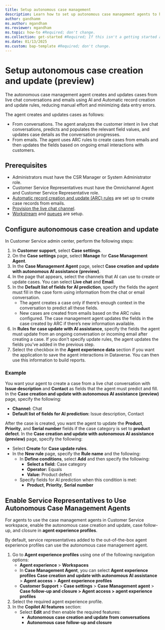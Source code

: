 ```yaml
---
title: Setup autonomous case management
description: Learn how to set up autonomous case management agents to help customer support teams efficiently handle case management tasks.
author: gandhamm
ms.author: mgandham
ms.reviewer: mgandham
ms.topic: how-to #Required; don't change.
ms.collection: get-started #Required; If this isn't a getting started article, don't remove the attribute, but leave the value blank. The values for this attribute will be updated over time.
ms.date: 01/13/2025
ms.custom: bap-template #Required; don't change.
---
```



# Setup autonomous case creation and update (preview)

The autonomous case management agent creates and updates cases from live chat conversations and emails using AI and Automatic record creation and update rules, reducing manual effort and minimizing data entry errors.

The agent creates and updates cases as follows:

- From conversations. The agent analyzes the customer intent in live chat conversations, predicts and populates the relevant field values, and updates case details as the conversation progresses.
- From emails. The agent uses ARC rules to create cases from emails and then updates the fields based on ongoing email interactions with customers.

## Prerequisites

- Administrators must have the CSR Manager or System Administrator role.
- Customer Service Representatives must have the Omnichannel Agent and Customer Service Representative role.
- [Automatic record creation and update (ARC) rules](../administer/set-up-rules-to-automatically-create-or-update-records) are set up to create case records from emails.
- [Provision the live chat channel](../implement/provision-channels.md). 
- [Workstream](../administer/create-workstreams.md) and [queues](../administer/queues-omnichannel.md) are setup.


## Configure autonomous case creation and update

In Customer Service admin center, perform the following steps:

1. In **Customer support**, select **Case settings**.
2. On the **Case settings** page, select **Manage** for **Case Management Agent**.
3. In the **Case Management Agent** page, select **Case creation and update with autonomous AI assistance (preview)**.
4. In the page that appears, select the channels that AI can use to create or update cases. You can select **Live chat** and **Email**.
5. In the **Default list of fields for AI prediction**, specify the fields the agent must fill in the case form using information from the chat or email conversation.  
   - The agent creates a case only if there’s enough context in the conversation to predict all these fields.  
   - New cases are created from emails based on the ARC rules configured. The case management agent updates the fields in the case created by ARC if there’s new information available.
6. In **Rules for case update with AI assistance**, specify the fields the agent must update from an ongoing conversation or incoming email after creating a case. If you don't specify update rules, the agent updates the fields you’ve added in the previous step.
7. Select the checkbox in the **Agent experience data** section if you want the application to save the agent interactions in Dataverse. You can then use this information to build reports.

### Example 

You want your agent to create a case from a live chat conversation with **Issue description** and **Contact** as fields that the agent must predict and fill. In the **Case creation and update with autonomous AI assistance (preview)** page, specify the following: 
- **Channel:** Chat  
- **Default list of fields for AI prediction:** Issue description, Contact  

After the case is created, you want the agent to update the **Product**, **Priority**, and **Serial number** fields if the case category is set to **product defect**.  In the **Case creation and update with autonomous AI assistance (preview)** page, specify the following: 
- Select **Create** for **Case update rules**. 
- In the **New rule** page, specify the **Rule name** and the following:
  - In **Define conditions**, select **Add** and then specify the following:
    - **Select a field:** Case category  
    - **Operator:** Equals  
    - **Value:** Product defect  
  - Specify fields for AI prediction when this condition is met:  
    - **Product**, **Priority**, **Serial number**

## Enable Service Representatives to Use Autonomous Case Management Agents

For agents to use the case management agents in Customer Service workspace, enable the autonomous case creation and update, case follow-up, and closure in **agent experience profiles**.

By default, service representatives added to the out-of-the-box agent experience profiles can use the autonomous case management agent.

1. Go to **Agent experience profiles** using one of the following navigation options:
   - **Agent experience** > **Workspaces**
   - In **Case Management Agent**, you can select **Agent experience profiles** **Case creation and update with autonomous AI assistance** > **Agent access** > **Agent experience profiles**
   - **Customer Support** > **Case settings** > **Case Management agent** > **Case follow-up and closure > Agent access > agent experience profiles**
2. Select the required agent experience profile.
3. In the **Copilot AI features** section:
   - Select **Edit** and then enable the required features:  
     - **Autonomous case creation and update from conversations**  
     - **Autonomous case follow-up and closure**
